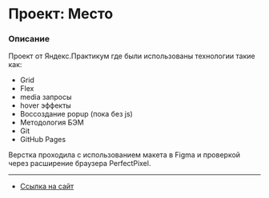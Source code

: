 # Проект: Место

### Описание

Проект от Яндекс.Практикум где были использованы технологии такие как:
  * Grid
  * Flex
  * media запросы
  * hover эффекты
  * Воссоздание popup (пока без js)
  * Методология БЭМ
  * Git
  * GitHub Pages

Верстка проходила с использованием макета в Figma и проверкой через расширение браузера PerfectPixel.

---

* [Ссылка на сайт](https://mixmaxmix.github.io/mesto-project/)

